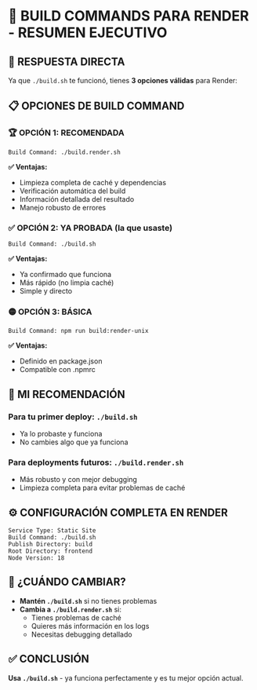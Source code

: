 # 🚀 BUILD COMMANDS PARA RENDER - RESUMEN EJECUTIVO

## 🎯 **RESPUESTA DIRECTA**

Ya que `./build.sh` te funcionó, tienes **3 opciones válidas** para Render:

## 📋 **OPCIONES DE BUILD COMMAND**

### 🏆 **OPCIÓN 1: RECOMENDADA**

```
Build Command: ./build.render.sh
```

**✅ Ventajas:**

- Limpieza completa de caché y dependencias
- Verificación automática del build
- Información detallada del resultado
- Manejo robusto de errores

### ✅ **OPCIÓN 2: YA PROBADA (la que usaste)**

```
Build Command: ./build.sh
```

**✅ Ventajas:**

- Ya confirmado que funciona
- Más rápido (no limpia caché)
- Simple y directo

### 🟡 **OPCIÓN 3: BÁSICA**

```
Build Command: npm run build:render-unix
```

**✅ Ventajas:**

- Definido en package.json
- Compatible con .npmrc

## 🎯 **MI RECOMENDACIÓN**

### Para tu primer deploy: **`./build.sh`**

- Ya lo probaste y funciona
- No cambies algo que ya funciona

### Para deployments futuros: **`./build.render.sh`**

- Más robusto y con mejor debugging
- Limpieza completa para evitar problemas de caché

## ⚙️ **CONFIGURACIÓN COMPLETA EN RENDER**

```
Service Type: Static Site
Build Command: ./build.sh
Publish Directory: build
Root Directory: frontend
Node Version: 18
```

## 🔄 **¿CUÁNDO CAMBIAR?**

- **Mantén `./build.sh`** si no tienes problemas
- **Cambia a `./build.render.sh`** si:
  - Tienes problemas de caché
  - Quieres más información en los logs
  - Necesitas debugging detallado

## ✅ **CONCLUSIÓN**

**Usa `./build.sh`** - ya funciona perfectamente y es tu mejor opción actual.
